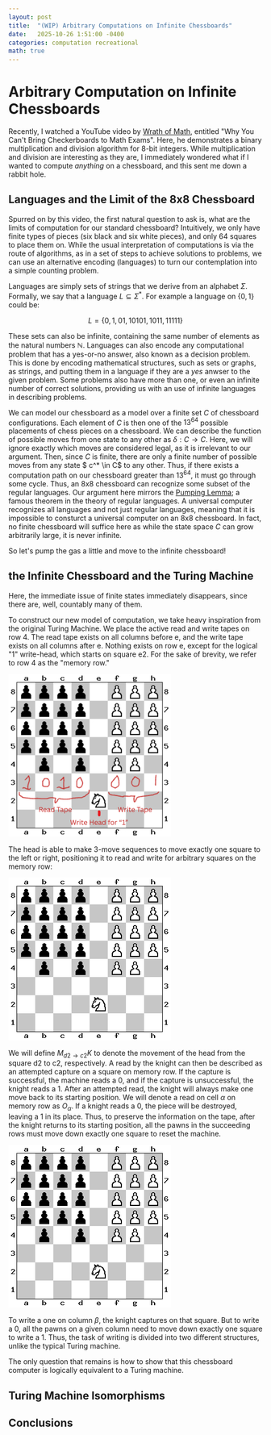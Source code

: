 ```yaml
---
layout: post
title:  "(WIP) Arbitrary Computations on Infinite Chessboards"
date:   2025-10-26 1:51:00 -0400
categories: computation recreational
math: true
---
```


# Arbitrary Computation on Infinite Chessboards
Recently, I watched a YouTube video by [Wrath of Math](https://youtu.be/0_Qe_0aj4eEM?si=HFrCcPmOmu88-fIP), entitled "Why You Can't Bring Checkerboards to Math Exams". Here, he demonstrates a binary multiplication and division algorithm for 8-bit integers. While multiplication and division are interesting as they are, I immediately wondered what if I wanted to compute *anything* on a chessboard, and this sent me down a rabbit hole.

## Languages and the Limit of the 8x8 Chessboard
Spurred on by this video, the first natural question to ask is, what are the limits of computation for our standard chessboard? Intuitively, we only have finite types of pieces (six black and six white pieces), and only 64 squares to place them on. While the usual interpretation of computations is via the route of algorithms, as in a set of steps to achieve solutions to problems, we can use an alternative encoding (languages) to turn our contemplation into a simple counting problem. 

Languages are simply sets of strings that we derive from an alphabet $\Sigma$. Formally, we say that a language $L \subseteq \Sigma^*$. For example a language on $\{0,1\}$ could be:

$$L = \{0, 1, 01, 10101, 1011, 11111\}$$

These sets can also be infinite, containing the same number of elements as the natural numbers $\mathbb{N}$. Languages can also encode any computational problem that has a yes-or-no answer, also known as a decision problem. This is done by encoding mathematical structures, such as sets or graphs, as strings, and putting them in a language if they are a *yes* anwser to the given problem. Some problems also have more than one, or even an infinite number of correct solutions, providing us with an use of infinite languages in describing problems. 

We can model our chessboard as a model over a finite set $C$ of chessboard configurations. Each element of $C$ is then one of the $13^{64}$ possible placements of chess pieces on a chessboard. We can describe the function of possible moves from one state to any other as $\delta: C \rightarrow C$. Here, we will ignore exactly which moves are considered legal, as it is irrelevant to our argument. Then, since $C$ is finite, there are only a finite number of possible moves from any state $ c^* \in C$ to any other. Thus, if there exists a computation path on our chessboard greater than $13^{64}$, it must go through some cycle. Thus, an 8x8 chessboard can recognize some subset of the regular languages. Our argument here mirrors the [Pumping Lemma](https://en.wikipedia.org/wiki/Pumping_lemma_for_regular_languages#:~:text=Specifically,%20the%20pumping%20lemma%20says,is%20known%20as%20%22pumping%22.); a famous theorem in the theory of regular languages. A universal computer recognizes all languages and not just regular languages, meaning that it is impossible to consturct a universal computer on an 8x8 chessboard. In fact, no finite chessboard will suffice here as while the state space $C$ can grow arbitrarily large, it is never infinite. 

So let's pump the gas a little and move to the infinite chessboard!

## the Infinite Chessboard and the Turing Machine

Here, the immediate issue of finite states immediately disappears, since there are, well, countably many of them. 


To construct our new model of computation, we take heavy inspiration from the original Turing Machine. We place the active read and write tapes on row 4. The read tape exists on all columns before e, and the write tape exists on all columns after e. Nothing exists on row e, except for the logical "1" write-head, which starts on square e2. For the sake of brevity, we refer to row 4 as the "memory row." 

![A pgoto depicting rows of pawns from row 5 onwards to infinity. Black pawns to the left and white pawns to the right. On row four, there is a mix of pawns and no pawns. The presence of no pawn details a logical one, while a pawn on the square represents a logical 0.](https://raw.githubusercontent.com/linuxwire-blog/blog/refs/heads/main/_assets/images/chessboard/Read%20Tape.png)

The head is able to make 3-move sequences to move exactly one square to the left or right, positioning it to read and write for arbitrary squares on the memory row:

![GIF of the read and 1-write head moving 1 square to the right.](https://github.com/linuxwire-blog/blog/blob/main/_assets/images/chessboard/ApronusDiagram1761498967.gif)

We will define $M_{d2\rightarrow c2} K$ to denote the movement of the head from the square d2 to c2, respectively. A read by the knight can then be described as an attempted capture on a square on memory row. If the capture is successful, the machine reads a 0, and if the capture is unsuccessful, the knight reads a 1. After an attempted read, the knight will always make one move back to its starting position. We will denote a read on cell $\alpha$ on memory row as $O_\alpha$. If a knight reads a 0, the piece will be destroyed, leaving a 1 in its place. Thus, to preserve the information on the tape, after the knight returns to its starting position, all the pawns in the succeeding rows must move down exactly one square to reset the machine. 

![The set of moves that denote a read of 0 on column d of the input tape.](https://github.com/linuxwire-blog/blog/blob/main/_assets/images/chessboard/ApronusDiagram1761499727.gif)

To write a one on column $\beta$, the knight captures on that square. But to write a 0, all the pawns on a given column need to move down exactly one square to write a 1. Thus, the task of writing is divided into two different structures, unlike the typical Turing machine. 

The only question that remains is how to show that this chessboard computer is logically equivalent to a Turing machine.
## Turing Machine Isomorphisms

## Conclusions
